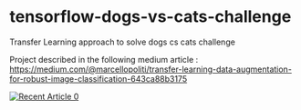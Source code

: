 # tensorflow-dogs-vs-cats-challenge
Transfer Learning approach to solve dogs cs cats challenge

Project described in the following medium article : https://medium.com/@marcellopoliti/transfer-learning-data-augmentation-for-robust-image-classification-643ca88b3175


<a target="_blank" href="https://github-readme-medium-recent-article.vercel.app/medium/@marcellopoliti/0"><img src="https://github-readme-medium-recent-article.vercel.app/medium/@marcellopoliti/0" alt="Recent Article 0"> 
